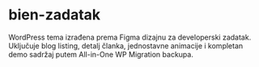 # bien-zadatak
 WordPress tema izrađena prema Figma dizajnu za developerski zadatak. Uključuje blog listing, detalj članka, jednostavne animacije i kompletan demo sadržaj putem All-in-One WP Migration backupa.
